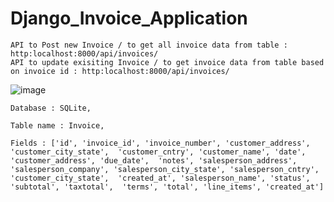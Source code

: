 # Django_Invoice_Application

    API to Post new Invoice / to get all invoice data from table : http:localhost:8000/api/invoices/
    API to update exisiting Invoice / to get invoice data from table based on invoice id : http:localhost:8000/api/invoices/


![image](https://user-images.githubusercontent.com/50217774/159158888-070d02c2-50d5-45cd-bd8b-a368d996e68e.png)


    Database : SQLite,
    
    Table name : Invoice,
    
    Fields : ['id', 'invoice_id', 'invoice_number', 'customer_address', 'customer_city_state',  'customer_cntry', 'customer_name', 'date', 'customer_address', 'due_date',  'notes', 'salesperson_address', 'salesperson_company', 'salesperson_city_state', 'salesperson_cntry', 'customer_city_state',  'created_at', 'salesperson_name', 'status', 'subtotal', 'taxtotal',  'terms', 'total', 'line_items', 'created_at']
